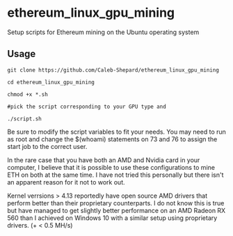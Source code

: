 # ethereum_linux_gpu_mining
Setup scripts for Ethereum mining on the Ubuntu operating system

## Usage
`git clone https://github.com/Caleb-Shepard/ethereum_linux_gpu_mining`

`cd ethereum_linux_gpu_mining`

`chmod +x *.sh`

`#pick the script corresponding to your GPU type and`

`./script.sh`

Be sure to modify the script variables to fit your needs.
You may need to run as root and change the $(whoami) 
statements on 73 and 76 to assign the start job to the correct user.

In the rare case that you have both an AMD and Nvidia card in your computer,
I believe that it is possible to use these configurations to mine ETH on both
at the same time. I have not tried this personally but there isn't an
apparent reason for it not to work out. 

Kernel verrsions > 4.13 reportedly have open source AMD drivers that perform
better than their proprietary counterparts. I do not know this is true but 
have managed to get slightly better performance on an AMD Radeon RX 560 
than I achieved on Windows 10 with a similar setup using proprietary drivers. 
(+ < 0.5 MH/s)
